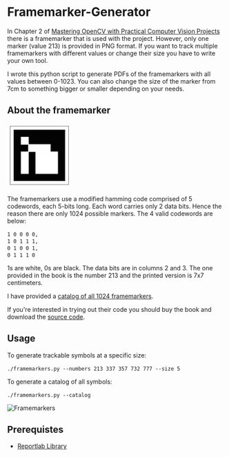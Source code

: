 # Framemarker-Generator

In Chapter 2 of [Mastering OpenCV with Practical Computer Vision Projects][0] there is a framemarker that is used with the project. However, only one marker (value 213) is provided in PNG format. If you want to track multiple framemarkers with different values or change their size you have to write your own tool.

I wrote this python script to generate PDFs of the framemarkers with all values between 0-1023. You can also change the size of the marker from 7cm to something bigger or smaller depending on your needs. 

## About the framemarker

![Framemarker 213](marker_213.png?raw=true "Disco shoe")

The framemarkers use a modified hamming code comprised of 5 codewords, each 5-bits long. Each word carries only 2 data bits. Hence the reason there are only 1024 possible markers. The 4 valid codewords are below:

    1 0 0 0 0,
    1 0 1 1 1,
    0 1 0 0 1,
    0 1 1 1 0

1s are white, 0s are black. The data bits are in columns 2 and 3. The one provided in the book is the number 213 and the printed version is 7x7 centimeters.

I have provided a [catalog of all 1024 framemarkers](catalog.pdf?raw=true "Space invaders program. Can't tell who's who without a probram.").

If you're interested in trying out their code you should buy the book and download the [source code][1].

## Usage

To generate trackable symbols at a specific size:

    ./framemarkers.py --numbers 213 337 357 732 777 --size 5

To generate a catalog of all symbols:

    ./framemarkers.py --catalog

![Framemarkers](catalog-sample.png)

## Prerequistes

  * [Reportlab Library][2]

[0]: https://www.packtpub.com/application-development/mastering-opencv-practical-computer-vision-projects
[1]: https://github.com/MasteringOpenCV/code
[2]: http://www.reportlab.com

